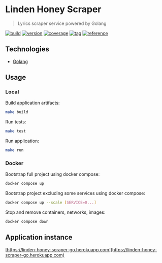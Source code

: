 # Linden Honey Scraper

> Lyrics scraper service powered by Golang

[![build](https://img.shields.io/github/workflow/status/linden-honey/linden-honey-scraper-go/CI)](https://github.com/linden-honey/linden-honey-scraper-go/actions?query=workflow%3ACI)
[![version](https://img.shields.io/github/go-mod/go-version/linden-honey/linden-honey-scraper-go)](https://go.dev/)
[![coverage](https://img.shields.io/codecov/c/github/linden-honey/linden-honey-scraper-go)](https://codecov.io/github/linden-honey/linden-honey-scraper-go)
[![tag](https://img.shields.io/github/tag/linden-honey/linden-honey-scraper-go.svg)](https://github.com/linden-honey/linden-honey-scraper-go/tags)
[![reference](https://pkg.go.dev/badge/github.com/linden-honey/linden-honey-scraper-go.svg)](https://pkg.go.dev/github.com/linden-honey/linden-honey-scraper-go)

## Technologies

- [Golang](https://go.dev/)

## Usage

### Local

Build application artifacts:

```bash
make build
```

Run tests:

```bash
make test
```

Run application:

```bash
make run
```

### Docker

Bootstrap full project using docker compose:

```bash
docker compose up
```

Bootstrap project excluding some services using docker compose:

```bash
docker compose up --scale [SERVICE=0...]
```

Stop and remove containers, networks, images:

```bash
docker compose down
```

## Application instance

[https://linden-honey-scraper-go.herokuapp.com](https://linden-honey-scraper-go.herokuapp.com)
